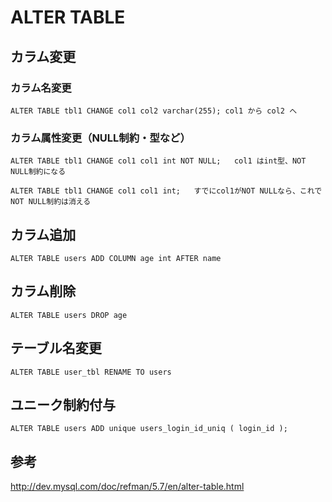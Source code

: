 ﻿# ALTER TABLE

## カラム変更

### カラム名変更

```clike
ALTER TABLE tbl1 CHANGE col1 col2 varchar(255); col1 から col2 へ
```

### カラム属性変更（NULL制約・型など）

```clike
ALTER TABLE tbl1 CHANGE col1 col1 int NOT NULL;   col1 はint型、NOT NULL制約になる

ALTER TABLE tbl1 CHANGE col1 col1 int;   すでにcol1がNOT NULLなら、これでNOT NULL制約は消える
```

## カラム追加

```clike
ALTER TABLE users ADD COLUMN age int AFTER name
```

## カラム削除

```clike
ALTER TABLE users DROP age
```

## テーブル名変更

```clike
ALTER TABLE user_tbl RENAME TO users
```

## ユニーク制約付与

```clike
ALTER TABLE users ADD unique users_login_id_uniq ( login_id );
```

## 参考
http://dev.mysql.com/doc/refman/5.7/en/alter-table.html
